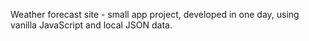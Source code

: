 Weather forecast site - small app project, developed in one day, using vanilla JavaScript and local JSON data.


